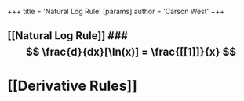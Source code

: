 +++
 title = 'Natural Log Rule'
[params]
	author = 'Carson West'
+++
## [[Natural Log Rule]] ###  $$ \frac{d}{dx}[\ln(x)] = \frac{[[1]]}{x}  $$  


# [[Derivative Rules]]